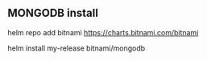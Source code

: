 
## MONGODB install
helm repo add bitnami https://charts.bitnami.com/bitnami

helm install my-release bitnami/mongodb 
